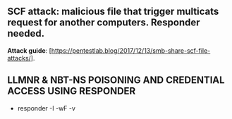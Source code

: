 ## SCF attack: malicious file that trigger multicats request for another computers. Responder needed.
**Attack guide**: [https://pentestlab.blog/2017/12/13/smb-share-scf-file-attacks/].
## LLMNR & NBT-NS POISONING AND CREDENTIAL ACCESS USING RESPONDER
- responder -I <interface> -wF -v
